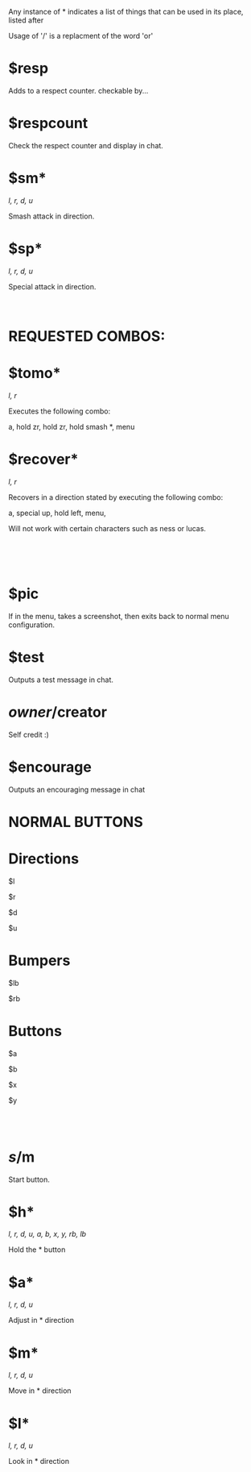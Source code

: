 Any instance of * indicates a list of things that can be used in its place, listed after

Usage of '/' is a replacment of the word 'or'
# $resp
Adds to a respect counter. checkable by...
# $respcount
Check the respect counter and display in chat.
# $sm*
*l, r, d, u*

Smash attack in direction.
# $sp*
*l, r, d, u*

Special attack in direction.
<br/>
<br/>
<br/>
# REQUESTED COMBOS:
# $tomo*
*l, r*

Executes the following combo:

a, hold zr, hold zr, hold smash *, menu 
# $recover*
*l, r*

Recovers in a direction stated by executing the following combo:

a, special up, hold left, menu,

Will not work with certain characters such as ness or lucas.

<br/>
<br/>
<br/>

# $pic
If in the menu, takes a screenshot, then exits back to normal menu configuration.
# $test
Outputs a test message in chat.
# $owner/$creator
Self credit :)
# $encourage
Outputs an encouraging message in chat

# NORMAL BUTTONS

# Directions
$l

$r

$d

$u

# Bumpers
$lb

$rb

# Buttons
$a

$b

$x

$y

</br>
</br>

# $s/$m
Start button.
# $h*
*l, r, d, u, a, b, x, y, rb, lb*

Hold the * button
# $a*
*l, r, d, u*

Adjust in * direction
# $m*
*l, r, d, u*

Move in * direction
# $l*
*l, r, d, u*

Look in * direction

